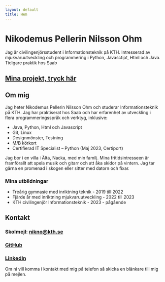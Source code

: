 ```yaml
---
layout: default
title: Hem
---
```


# Nikodemus Pellerin Nilsson Ohm

Jag är civilingenjörsstudent i Informationsteknik på KTH. Intresserad av mjukvaruutveckling och programmering i Python, Javasctipt, Html och Java. Tidigare praktik hos Saab

## [Mina projekt, tryck här](projects.md)  

## Om mig

Jag heter Nikodemus Pellerin Nilsson Ohm och studerar Informationsteknik på KTH. Jag har praktiserat hos Saab och har erfarenhet av utveckling i flera programmeringsspråk och verktyg, inklusive:

- Java, Python, Html och Javascript
- Git, Linux
- Designmönster, Testning
- M/B körkort
- Certifierad IT Specialist – Python (Maj 2023, Certiport)

Jag bor i en villa i Älta, Nacka, med min familj. Mina fritidsintresseen är framförallt att spela musik och gitarr och att åka skidor på vintern. Jag tar gärna en promenad i skogen eller sitter med datorn och fixar.

### Mina utbildningar

- Treårig gymnasie med inriktning teknik - 2019 till 2022
- Fjärde år med inriktning mjukvaruutveckling - 2022 till 2023
- KTH civilingenjör Informationsteknik - 2023 - pågående

## Kontakt

### Skolmejl: nikno@kth.se
### [GitHub](https://github.com/KebabKent/)  
### [LinkedIn](https://www.linkedin.com/in/nikodemus-ohm-a1656824b/)

Om ni vill komma i kontakt med mig på telefon så skicka en blänkare till mig på mejlen.
